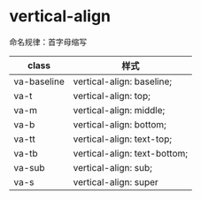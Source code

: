 # vertical-align
命名规律：首字母缩写

|class			|样式													|
|--					|--														|
|va-baseline| vertical-align: baseline;		|
|va-t				| vertical-align: top;				|
|va-m				| vertical-align: middle;			|
|va-b				| vertical-align: bottom;			|
|va-tt			| vertical-align: text-top;		|
|va-tb			| vertical-align: text-bottom;|
|va-sub			| vertical-align: sub;				|
|va-s				| vertical-align: super				|